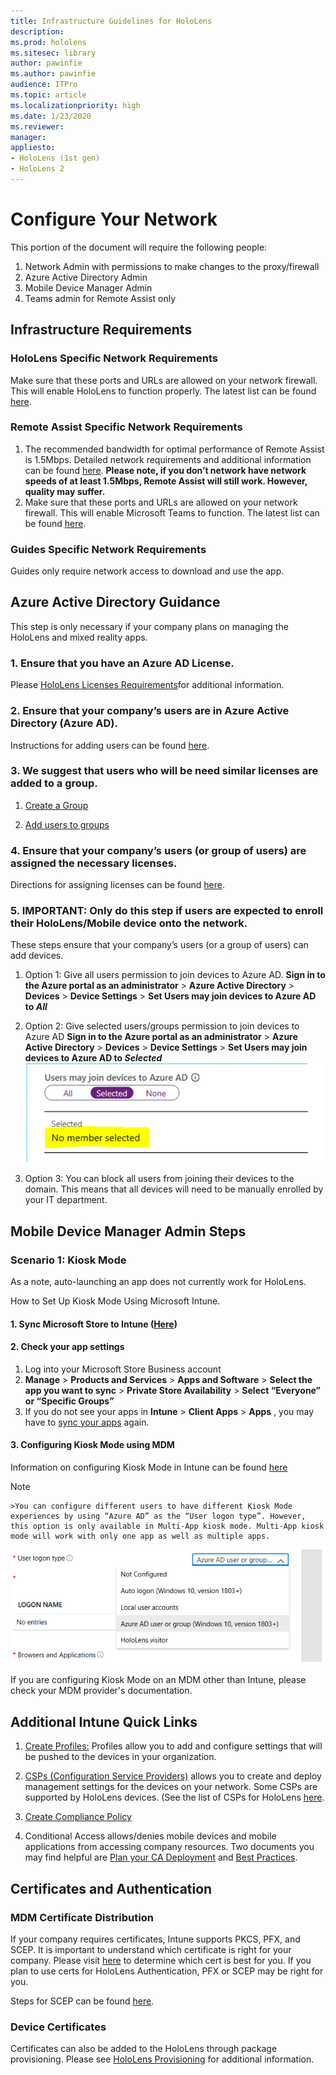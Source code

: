 ```yaml
---
title: Infrastructure Guidelines for HoloLens
description: 
ms.prod: hololens
ms.sitesec: library
author: pawinfie
ms.author: pawinfie
audience: ITPro
ms.topic: article
ms.localizationpriority: high
ms.date: 1/23/2020
ms.reviewer: 
manager: 
appliesto:
- HoloLens (1st gen)
- HoloLens 2
---
```


# Configure Your Network

This portion of the document will require the following people:
1.	Network Admin with permissions to make changes to the proxy/firewall
2.	Azure Active Directory Admin
3.	Mobile Device Manager Admin
4.	Teams admin for Remote Assist only

## Infrastructure Requirements

### HoloLens Specific Network Requirements
Make sure that these ports and URLs are allowed on your network firewall. This will enable HoloLens to function properly. The latest list can be found [here](hololens-offline.md).

### Remote Assist Specific Network Requirements

1.	The recommended bandwidth for optimal performance of Remote Assist is 1.5Mbps. Detailed network requirements and additional information can be found [here](https://docs.microsoft.com/MicrosoftTeams/prepare-network).
**Please note, if you don’t network have network speeds of at least 1.5Mbps, Remote Assist will still work. However, quality may suffer.**
1. Make sure that these ports and URLs are allowed on your network firewall. This will enable Microsoft Teams to function. The latest list can be found [here](https://docs.microsoft.com/office365/enterprise/urls-and-ip-address-ranges#skype-for-business-online-and-microsoft-teams).

### Guides Specific Network Requirements
Guides only require network access to download and use the app. 

## Azure Active Directory Guidance
This step is only necessary if your company plans on managing the HoloLens and mixed reality apps.

### 1. Ensure that you have an Azure AD License. 
Please [HoloLens Licenses Requirements](hololens-licenses-requirements.md)for additional information.

### 2. Ensure that your company’s users are in Azure Active Directory (Azure AD).
Instructions for adding users can be found [here](https://docs.microsoft.com/azure/active-directory/fundamentals/add-users-azure-active-directory).

### 3. We suggest that users who will be need similar licenses are added to a group.
1. [Create a Group](https://docs.microsoft.com/azure/active-directory/fundamentals/active-directory-groups-create-azure-portal) 

2. [Add users to groups](https://docs.microsoft.com/azure/active-directory/fundamentals/active-directory-groups-members-azure-portal)

### 4. Ensure that your company’s users (or group of users) are assigned the necessary licenses. 
Directions for assigning licenses can be found [here](https://docs.microsoft.com/azure/active-directory/fundamentals/license-users-groups).

### 5. **IMPORTANT:** Only do this step if users are expected to enroll their HoloLens/Mobile device onto the network. 
These steps ensure that your company’s users (or a group of users) can add devices.
1. Option 1: Give all users permission to join devices to Azure AD.
**Sign in to the Azure portal as an administrator** > **Azure Active Directory** > **Devices** > **Device Settings** >
**Set Users may join devices to Azure AD to *All***

1.	Option 2: Give selected users/groups permission to join devices to Azure AD
**Sign in to the Azure portal as an administrator** > **Azure Active Directory** > **Devices** > **Device Settings** >
**Set Users may join devices to Azure AD to *Selected***
![Image that shows Configuration of Azure AD Joined Devices](images/AzureAD1.png)

1.	Option 3: You can block all users from joining their devices to the domain. This means that all devices will need to be manually enrolled by your IT department. 

## Mobile Device Manager Admin Steps

### Scenario 1: Kiosk Mode
As a note, auto-launching an app does not currently work for HoloLens.

How to Set Up Kiosk Mode Using Microsoft Intune.
#### 1. Sync Microsoft Store to Intune ([Here](https://docs.microsoft.com/intune/apps/windows-store-for-business))

#### 2.	Check your app settings

1. Log into your Microsoft Store Business account
1. **Manage** > **Products and Services** > **Apps and Software** > **Select the app you want to sync** > **Private Store Availability** > **Select “Everyone” or “Specific Groups”**
1.	If you do not see your apps in **Intune** > **Client Apps** > **Apps** , you may have to [sync your apps](https://docs.microsoft.com/intune/apps/windows-store-for-business#synchronize-apps) again.

#### 3.	Configuring Kiosk Mode using MDM

Information on configuring Kiosk Mode in Intune can be found [here](https://docs.microsoft.com/hololens/hololens-kiosk#set-up-kiosk-mode-using-microsoft-intune-or-mdm-windows-10-version-1803)

 >[!NOTE]
    >You can configure different users to have different Kiosk Mode experiences by using “Azure AD” as the “User logon type”. However, this option is only available in Multi-App kiosk mode. Multi-App kiosk mode will work with only one app as well as multiple apps.

![Image that shows Configuration of Kiosk Mode in Intune](images/aad-kioskmode.png)

If you are configuring Kiosk Mode on an MDM other than Intune, please check your MDM provider's documentation.

## Additional Intune Quick Links

1.	[Create Profiles:](https://docs.microsoft.com/intune/configuration/device-profile-create) Profiles allow you to add and configure settings that will be pushed to the devices in your organization.

1. [CSPs (Configuration Service Providers)](https://docs.microsoft.com/windows/client-management/mdm/configuration-service-provider-reference#csps-supported-in-hololens-devices) allows you to create and deploy management settings for the devices on your network. Some CSPs are supported by HoloLens devices. (See the list of CSPs for HoloLens [here](https://docs.microsoft.com/windows/client-management/mdm/configuration-service-provider-reference#csps-supported-in-hololens-devices).

1.	[Create Compliance Policy](https://docs.microsoft.com/intune/protect/create-compliance-policy)

1.	 Conditional Access allows/denies mobile devices and mobile applications from accessing company resources. Two documents you may find helpful are [Plan your CA Deployment](https://docs.microsoft.com/azure/active-directory/conditional-access/plan-conditional-access) and [Best Practices](https://docs.microsoft.com/azure/active-directory/conditional-access/best-practices).

## Certificates and Authentication
### MDM Certificate Distribution
If your company requires certificates, Intune supports PKCS, PFX, and SCEP. It is important to understand which certificate is right for your company. Please visit [here](https://docs.microsoft.com/intune/protect/certificates-configure) to determine which cert is best for you. If you plan to use certs for HoloLens Authentication, PFX or SCEP may be right for you.

Steps for SCEP can be found [here](https://docs.microsoft.com/intune/protect/certificates-profile-scep).

### Device Certificates
Certificates can also be added to the HoloLens through package provisioning. Please see [HoloLens Provisioning](hololens-provisioning.md) for additional information.
